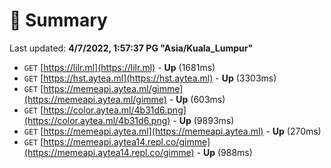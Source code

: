# 📖 Summary
Last updated: **4/7/2022, 1:57:37 PG "Asia/Kuala_Lumpur"**

- `GET` [https://lilr.ml](https://lilr.ml) - **Up** (1681ms)
- `GET` [https://hst.aytea.ml](https://hst.aytea.ml) - **Up** (3303ms)
- `GET` [https://memeapi.aytea.ml/gimme](https://memeapi.aytea.ml/gimme) - **Up** (603ms)
- `GET` [https://color.aytea.ml/4b31d6.png](https://color.aytea.ml/4b31d6.png) - **Up** (9893ms)
- `GET` [https://memeapi.aytea.ml](https://memeapi.aytea.ml) - **Up** (270ms)
- `GET` [https://memeapi.aytea14.repl.co/gimme](https://memeapi.aytea14.repl.co/gimme) - **Up** (988ms)
